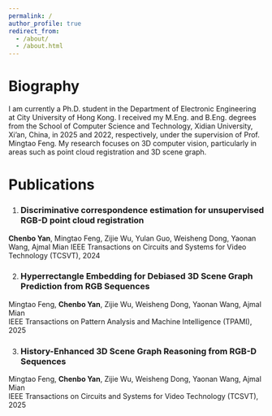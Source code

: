 ```yaml
---
permalink: /
author_profile: true
redirect_from: 
  - /about/
  - /about.html
---
```

# Biography
I am currently a Ph.D. student in the Department of Electronic Engineering at City University of Hong Kong. I received my M.Eng. and B.Eng. degrees from the School of Computer Science and Technology, Xidian University, Xi’an, China, in 2025 and 2022, respectively, under the supervision of Prof. Mingtao Feng. My research focuses on 3D computer vision, particularly in areas such as point cloud registration and 3D scene graph.

# Publications

1. ### Discriminative correspondence estimation for unsupervised RGB-D point cloud registration  
**Chenbo Yan**, Mingtao Feng, Zijie Wu, Yulan Guo, Weisheng Dong, Yaonan Wang, Ajmal Mian
IEEE Transactions on Circuits and Systems for Video Technology (TCSVT), 2024

2. ### Hyperrectangle Embedding for Debiased 3D Scene Graph Prediction from RGB Sequences  
Mingtao Feng, **Chenbo Yan**, Zijie Wu, Weisheng Dong, Yaonan Wang, Ajmal Mian  
IEEE Transactions on Pattern Analysis and Machine Intelligence (TPAMI), 2025

3. ### History-Enhanced 3D Scene Graph Reasoning from RGB-D Sequences  
Mingtao Feng, **Chenbo Yan**, Zijie Wu, Weisheng Dong, Yaonan Wang, Ajmal Mian  
IEEE Transactions on Circuits and Systems for Video Technology (TCSVT), 2025
